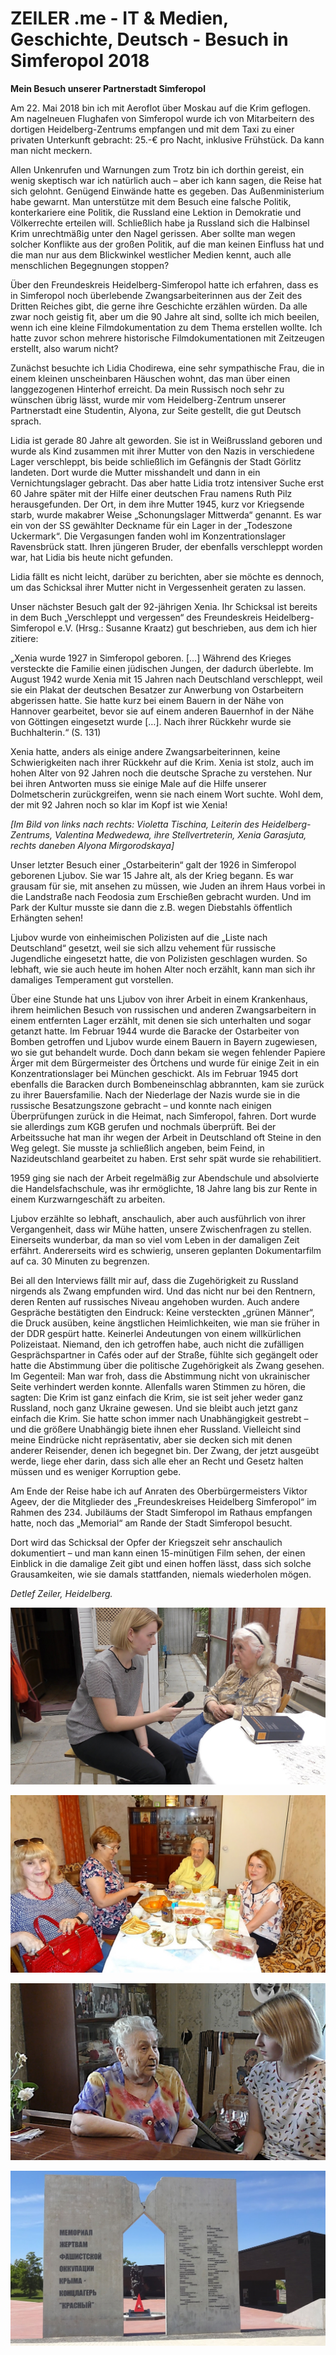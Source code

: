 # ZEILER .me - IT & Medien, Geschichte, Deutsch - Besuch in Simferopol 2018

**Mein Besuch unserer Partnerstadt Simferopol**

Am 22. Mai 2018 bin ich mit Aeroflot über Moskau auf die Krim geflogen. Am nagelneuen Flughafen von Simferopol wurde ich von Mitarbeitern des dortigen Heidelberg-Zentrums empfangen und mit dem Taxi zu einer privaten Unterkunft gebracht: 25.-€ pro Nacht, inklusive Frühstück. Da kann man nicht meckern.

Allen Unkenrufen und Warnungen zum Trotz bin ich dorthin gereist, ein wenig skeptisch war ich natürlich auch – aber ich kann sagen, die Reise hat sich gelohnt. Genügend Einwände hatte es gegeben. Das Außenministerium habe gewarnt. Man unterstütze mit dem Besuch eine falsche Politik, konterkariere eine Politik, die Russland eine Lektion in Demokratie und Völkerrechte erteilen will. Schließlich habe ja Russland sich die Halbinsel Krim unrechtmäßig unter den Nagel gerissen. Aber sollte man wegen solcher Konflikte aus der großen Politik, auf die man keinen Einfluss hat und die man nur aus dem Blickwinkel westlicher Medien kennt, auch alle menschlichen Begegnungen stoppen?

Über den Freundeskreis Heidelberg-Simferopol hatte ich erfahren, dass es in Simferopol noch überlebende Zwangsarbeiterinnen aus der Zeit des Dritten Reiches gibt, die gerne ihre Geschichte erzählen würden. Da alle zwar noch geistig fit, aber um die 90 Jahre alt sind, sollte ich mich beeilen, wenn ich eine kleine Filmdokumentation zu dem Thema erstellen wollte. Ich hatte zuvor schon mehrere historische Filmdokumentationen mit Zeitzeugen erstellt, also warum nicht?

Zunächst besuchte ich Lidia Chodirewa, eine sehr sympathische Frau, die in einem kleinen unscheinbaren Häuschen wohnt, das man über einen langgezogenen Hinterhof erreicht. Da mein Russisch noch sehr zu wünschen übrig lässt, wurde mir vom Heidelberg-Zentrum unserer Partnerstadt eine Studentin, Alyona, zur Seite gestellt, die gut Deutsch sprach.

Lidia ist gerade 80 Jahre alt geworden. Sie ist in Weißrussland geboren und wurde als Kind zusammen mit ihrer Mutter von den Nazis in verschiedene Lager verschleppt, bis beide schließlich im Gefängnis der Stadt Görlitz landeten. Dort wurde die Mutter misshandelt und dann in ein Vernichtungslager gebracht. Das aber hatte Lidia trotz intensiver Suche erst 60 Jahre später mit der Hilfe einer deutschen Frau namens Ruth Pilz herausgefunden. Der Ort, in dem ihre Mutter 1945, kurz vor Kriegsende starb, wurde makabrer Weise „Schonungslager Mittwerda“ genannt. Es war ein von der SS gewählter Deckname für ein Lager in der „Todeszone Uckermark“. Die Vergasungen fanden wohl im Konzentrationslager Ravensbrück statt. Ihren jüngeren Bruder, der ebenfalls verschleppt worden war, hat Lidia bis heute nicht gefunden.

Lidia fällt es nicht leicht, darüber zu berichten, aber sie möchte es dennoch, um das Schicksal ihrer Mutter nicht in Vergessenheit geraten zu lassen.

Unser nächster Besuch galt der 92-jährigen Xenia. Ihr Schicksal ist bereits in dem Buch „Verschleppt und vergessen“ des Freundeskreis Heidelberg-Simferopol e.V. (Hrsg.: Susanne Kraatz) gut beschrieben, aus dem ich hier zitiere:

„Xenia wurde 1927 in Simferopol geboren. \[…\] Während des Krieges versteckte die Familie einen jüdischen Jungen, der dadurch überlebte. Im August 1942 wurde Xenia mit 15 Jahren nach Deutschland verschleppt, weil sie ein Plakat der deutschen Besatzer zur Anwerbung von Ostarbeitern abgerissen hatte. Sie hatte kurz bei einem Bauern in der Nähe von Hannover gearbeitet, bevor sie auf einem anderen Bauernhof in der Nähe von Göttingen eingesetzt wurde \[…\]. Nach ihrer Rückkehr wurde sie Buchhalterin.“ (S. 131)

Xenia hatte, anders als einige andere Zwangsarbeiterinnen, keine Schwierigkeiten nach ihrer Rückkehr auf die Krim. Xenia ist stolz, auch im hohen Alter von 92 Jahren noch die deutsche Sprache zu verstehen. Nur bei ihren Antworten muss sie einige Male auf die Hilfe unserer Dolmetscherin zurückgreifen, wenn sie nach einem Wort suchte. Wohl dem, der mit 92 Jahren noch so klar im Kopf ist wie Xenia!

*\[Im Bild von links nach rechts: Violetta Tischina, Leiterin des Heidelberg-Zentrums, Valentina Medwedewa, ihre Stellvertreterin, Xenia Garasjuta, rechts daneben Alyona Mirgorodskaya\]*

Unser letzter Besuch einer „Ostarbeiterin“ galt der 1926 in Simferopol geborenen Ljubov. Sie war 15 Jahre alt, als der Krieg begann. Es war grausam für sie, mit ansehen zu müssen, wie Juden an ihrem Haus vorbei in die Landstraße nach Feodosia zum Erschießen gebracht wurden. Und im Park der Kultur musste sie dann die z.B. wegen Diebstahls öffentlich Erhängten sehen!

Ljubov wurde von einheimischen Polizisten auf die „Liste nach Deutschland“ gesetzt, weil sie sich allzu vehement für russische Jugendliche eingesetzt hatte, die von Polizisten geschlagen wurden. So lebhaft, wie sie auch heute im hohen Alter noch erzählt, kann man sich ihr damaliges Temperament gut vorstellen.

Über eine Stunde hat uns Ljubov von ihrer Arbeit in einem Krankenhaus, ihrem heimlichen Besuch von russischen und anderen Zwangsarbeitern in einem entfernten Lager erzählt, mit denen sie sich unterhalten und sogar getanzt hatte. Im Februar 1944 wurde die Baracke der Ostarbeiter von Bomben getroffen und Ljubov wurde einem Bauern in Bayern zugewiesen, wo sie gut behandelt wurde. Doch dann bekam sie wegen fehlender Papiere Ärger mit dem Bürgermeister des Örtchens und wurde für einige Zeit in ein Konzentrationslager bei München geschickt. Als im Februar 1945 dort ebenfalls die Baracken durch Bombeneinschlag abbrannten, kam sie zurück zu ihrer Bauersfamilie. Nach der Niederlage der Nazis wurde sie in die russische Besatzungszone gebracht – und konnte nach einigen Überprüfungen zurück in die Heimat, nach Simferopol, fahren. Dort wurde sie allerdings zum KGB gerufen und nochmals überprüft. Bei der Arbeitssuche hat man ihr wegen der Arbeit in Deutschland oft Steine in den Weg gelegt. Sie musste ja schließlich angeben, beim Feind, in Nazideutschland gearbeitet zu haben. Erst sehr spät wurde sie rehabilitiert.

1959 ging sie nach der Arbeit regelmäßig zur Abendschule und absolvierte die Handelsfachschule, was ihr ermöglichte, 18 Jahre lang bis zur Rente in einem Kurzwarngeschäft zu arbeiten.

Ljubov erzählte so lebhaft, anschaulich, aber auch ausführlich von ihrer Vergangenheit, dass wir Mühe hatten, unsere Zwischenfragen zu stellen. Einerseits wunderbar, da man so viel vom Leben in der damaligen Zeit erfährt. Andererseits wird es schwierig, unseren geplanten Dokumentarfilm auf ca. 30 Minuten zu begrenzen.

Bei all den Interviews fällt mir auf, dass die Zugehörigkeit zu Russland nirgends als Zwang empfunden wird. Und das nicht nur bei den Rentnern, deren Renten auf russisches Niveau angehoben wurden. Auch andere Gespräche bestätigten den Eindruck: Keine versteckten „grünen Männer“, die Druck ausüben, keine ängstlichen Heimlichkeiten, wie man sie früher in der DDR gespürt hatte. Keinerlei Andeutungen von einem willkürlichen Polizeistaat. Niemand, den ich getroffen habe, auch nicht die zufälligen Gesprächspartner in Cafés oder auf der Straße, fühlte sich gegängelt oder hatte die Abstimmung über die politische Zugehörigkeit als Zwang gesehen. Im Gegenteil: Man war froh, dass die Abstimmung nicht von ukrainischer Seite verhindert werden konnte. Allenfalls waren Stimmen zu hören, die sagten: Die Krim ist ganz einfach die Krim, sie ist seit jeher weder ganz Russland, noch ganz Ukraine gewesen. Und sie bleibt auch jetzt ganz einfach die Krim. Sie hatte schon immer nach Unabhängigkeit gestrebt – und die größere Unabhängig biete ihnen eher Russland. Vielleicht sind meine Eindrücke nicht repräsentativ, aber sie decken sich mit denen anderer Reisender, denen ich begegnet bin. Der Zwang, der jetzt ausgeübt werde, liege eher darin, dass sich alle eher an Recht und Gesetz halten müssen und es weniger Korruption gebe.

Am Ende der Reise habe ich auf Anraten des Oberbürgermeisters Viktor Ageev, der die Mitglieder des „Freundeskreises Heidelberg Simferopol“ im Rahmen des 234. Jubiläums der Stadt Simferopol im Rathaus empfangen hatte, noch das „Memorial“ am Rande der Stadt Simferopol besucht.

Dort wird das Schicksal der Opfer der Kriegszeit sehr anschaulich dokumentiert – und man kann einen 15-minütigen Film sehen, der einen Einblick in die damalige Zeit gibt und einen hoffen lässt, dass sich solche Grausamkeiten, wie sie damals stattfanden, niemals wiederholen mögen.

*Detlef Zeiler, Heidelberg.*

![](besuch-in-simferopol-2018-1.png)

![](besuch-in-simferopol-2018-2.png)

![](besuch-in-simferopol-2018-3.png)

![](besuch-in-simferopol-2018-4.jpg)